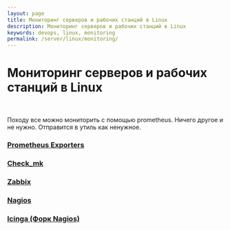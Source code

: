 ```yaml
---
layout: page
title: Мониторинг серверов и рабочих станций в Linux
description: Мониторинг серверов и рабочих станций в Linux
keywords: devops, linux, monitoring
permalink: /server/linux/monitoring/
---
```


# Мониторинг серверов и рабочих станций в Linux

<br/>

Походу все можно мониторить с помощью prometheus. Ничего другое и не нужно. Отправится в утиль как ненужное.

### [Prometheus Exporters](/server/linux/monitoring/prometheus/)

### [Check_mk](/server/linux/monitoring/check-mk/)

### [Zabbix](/server/linux/monitoring/zabbix/)

### [Nagios](/server/linux/monitoring/nagios/)

### [Icinga (Форк Nagios)](/server/linux/monitoring/icinga/)
